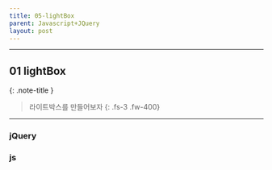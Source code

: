 ```yaml
---
title: 05-lightBox
parent: Javascript+JQuery
layout: post
---
```


---

## 01 lightBox


{: .note-title }
>
> 라이트박스를 만들어보자
>{: .fs-3 .fw-400}

---


### jQuery

<script async src="//jsfiddle.net/qwerew0/t5jhvgsz/11/embed/"></script>


### js

<script async src="//jsfiddle.net/qwerew0/t5jhvgsz/12/embed/"></script>